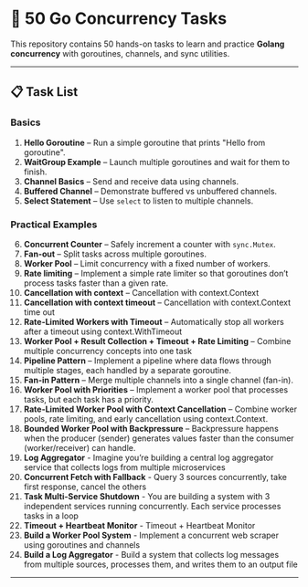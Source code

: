 # 🚀 50 Go Concurrency Tasks

This repository contains 50 hands-on tasks to learn and practice **Golang concurrency** with goroutines, channels, and sync utilities.

---
## 📋 Task List
  
### Basics
1. **Hello Goroutine** – Run a simple goroutine that prints "Hello from goroutine".
2. **WaitGroup Example** – Launch multiple goroutines and wait for them to finish.
3. **Channel Basics** – Send and receive data using channels.
4. **Buffered Channel** – Demonstrate buffered vs unbuffered channels.
5. **Select Statement** – Use `select` to listen to multiple channels.

### Practical Examples
6. **Concurrent Counter** – Safely increment a counter with `sync.Mutex`.
7. **Fan-out** – Split tasks across multiple goroutines.
8. **Worker Pool** – Limit concurrency with a fixed number of workers.
9. **Rate limiting** – Implement a simple rate limiter so that goroutines don’t process tasks faster than a given rate.
10. **Cancellation with context** – Cancellation with context.Context
11. **Cancellation with context timeout** – Cancellation with context.Context time out
12. **Rate-Limited Workers with Timeout** – Automatically stop all workers after a timeout using context.WithTimeout
13. **Worker Pool + Result Collection + Timeout + Rate Limiting** – Combine multiple concurrency concepts into one task
14. **Pipeline Pattern** – Implement a pipeline where data flows through multiple stages, each handled by a separate goroutine.
15. **Fan-in Pattern** – Merge multiple channels into a single channel (fan-in).
16. **Worker Pool with Priorities** – Implement a worker pool that processes tasks, but each task has a priority.
17. **Rate-Limited Worker Pool with Context Cancellation** – Combine worker pools, rate limiting, and early cancellation using context.Context.
18. **Bounded Worker Pool with Backpressure** – Backpressure happens when the producer (sender) generates values faster than the consumer (worker/receiver) can handle.
19. **Log Aggregator** - Imagine you’re building a central log aggregator service that collects logs from multiple microservices
20. **Concurrent Fetch with Fallback** - Query 3 sources concurrently, take first response, cancel the others
21. **Task Multi-Service Shutdown** - You are building a system with 3 independent services running concurrently. Each service processes tasks in a loop
22. **Timeout + Heartbeat Monitor** - Timeout + Heartbeat Monitor
23. **Build a Worker Pool System** - Implement a concurrent web scraper using goroutines and channels
24. **Build a Log Aggregator** - Build a system that collects log messages from multiple sources, processes them, and writes them to an output file
---
